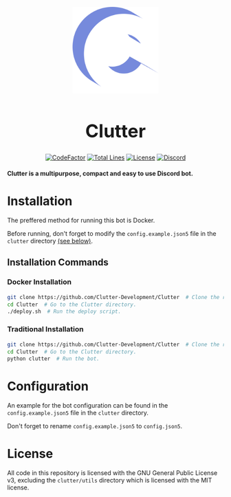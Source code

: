 <div align="center">
    <p style="margin-bottom: 0 !important;">
        <img alt="Clutter Logo" src="https://github.com/Clutter-Development/clutter-development.github.io/blob/master/assets/logo.png" width=200>
    </p>
    <h1 style="font-size: 3em">Clutter</h1>

[![CodeFactor](https://www.codefactor.io/repository/github/clutter-development/clutter/badge)](https://www.codefactor.io/repository/github/clutter-development/clutter)
[![Total Lines](https://img.shields.io/tokei/lines/github/Clutter-Development/Clutter)](./)
[![License](https://img.shields.io/badge/license-GPL_3.0-success)](./clutter/LICENSE)
[![Discord](https://img.shields.io/discord/944535258722861106?color=success&label=discord&logo=discord&logoColor=white)](https://discord.gg/mVKkMZRPQE)
</div>

#### Clutter is a multipurpose, compact and easy to use Discord bot. <!-- common sense is required btw -->

# Installation

The preffered method for running this bot is Docker. <!-- currently broken -->

Before running, don't forget to modify the `config.example.json5` file in the `clutter`
directory [(see below)](#configuration).

## Installation Commands

### Docker Installation

```bash
git clone https://github.com/Clutter-Development/Clutter  # Clone the repository.
cd Clutter  # Go to the Clutter directory.
./deploy.sh  # Run the deploy script.
```

### Traditional Installation

```bash
git clone https://github.com/Clutter-Development/Clutter  # Clone the repository.
cd Clutter  # Go to the Clutter directory.
python clutter  # Run the bot.
```

# Configuration

An example for the bot configuration can be found in the `config.example.json5` file in the `clutter` directory.

Don't forget to rename `config.example.json5` to `config.json5`.

# License

All code in this repository is licensed with the GNU General Public License v3, excluding the `clutter/utils` directory
which is licensed with the MIT license.
